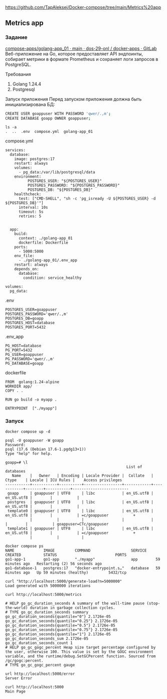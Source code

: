 https://github.com/TapAleksej/Docker-compose/tree/main/Metrics%20app

## Metrics app
### Задание
[compose-apps/golang-app\_01 · main · dos-29-onl / docker-apps · GitLab](https://gitlab.com/dos-29-onl/docker-apps/-/tree/main/compose-apps/golang-app_01?ref_type=heads)
Веб-приложение на Go, которое предоставляет API эндпоинты, собирает метрики в формате Prometheus и сохраняет логи запросов в PostgreSQL.

Требования
1. Golang 1.24.4
2. Postgresql

Запуск приложения
Перед запуском приложения должна быть инициализирована БД:
```bash
CREATE USER goappuser WITH PASSWORD 'qwer/.,m';
CREATE DATABASE goapp OWNER goappuser;
```



```
ls -a
.  ..  .env  compose.yml  golang-app_01
```

compose.yml
```
services:
  database:
    image: postgres:17
    restart: always
    volumes:
      - pg_data:/var/lib/postgresql/data
    environment:
          POSTGRES_USER: "${POSTGRES_USER}"
          POSTGRES_PASSWORD: "${POSTGRES_PASSWORD}"
          POSTGRES_DB: "${POSTGRES_DB}"
    healthcheck:
      test: ["CMD-SHELL", "sh -c 'pg_isready -U ${POSTGRES_USER} -d ${POSTGRES_DB}'"]
      interval: 10s
      timeout: 5s
      retries: 5


  app:
    build:
      context: ./golang-app_01
      dockerfile: Dockerfile
    ports:
      - 5000:5000
    env_file:
      - ./golang-app_01/.env_app
    restart: always
    depends_on:
      database:
        condition: service_healthy

volumes:
  pg_data:

```
.env
```
POSTGRES_USER=goappuser
POSTGRES_PASSWORD='qwer/.,m'
POSTGRES_DB=goapp
POSTGRES_HOST=database
POSTGRES_PORT=5432
```
.env_app
```
PG_HOST=database
PG_PORT=5432
PG_USER=goappuser
PG_PASSWORD='qwer/.,m'
PG_DATABASE=goapp
```

dockerfile
```
FROM  golang:1.24-alpine
WORKDIR app/
COPY . .

RUN go build -o myapp .

ENTRYPOINT  ["./myapp"]
```


### Запуск

```
docker compose up -d
```


```
psql -U goappuser -W goapp
Password: 
psql (17.6 (Debian 17.6-1.pgdg13+1))
Type "help" for help.

goapp=# \l
                                                      List of databases
   Name    |   Owner   | Encoding | Locale Provider |  Collate   |   Ctype    | Locale | ICU Rules |    Access privileges    
-----------+-----------+----------+-----------------+------------+------------+--------+-----------+-------------------------
 goapp     | goappuser | UTF8     | libc            | en_US.utf8 | en_US.utf8 |        |           | 
 postgres  | goappuser | UTF8     | libc            | en_US.utf8 | en_US.utf8 |        |           | 
 template0 | goappuser | UTF8     | libc            | en_US.utf8 | en_US.utf8 |        |           | =c/goappuser           +
           |           |          |                 |            |            |        |           | goappuser=CTc/goappuser
 template1 | goappuser | UTF8     | libc            | en_US.utf8 | en_US.utf8 |        |           | =c/goappuser           +
           |           |          |  
```


```
docker compose ps
NAME             IMAGE         COMMAND                  SERVICE    CREATED          STATUS                          PORTS
go1-app-1        go1-app       "./myapp"                app        59 minutes ago   Restarting (2) 56 seconds ago   
go1-database-1   postgres:17   "docker-entrypoint.s…"   database   59 minutes ago   Up 59 minutes (healthy)         5432/tcp
```




```
curl "http://localhost:5000/generate-load?n=5000000"
Load generated with 5000000 iterations

curl http://localhost:5000/metrics

# HELP go_gc_duration_seconds A summary of the wall-time pause (stop-the-world) duration in garbage collection cycles.
# TYPE go_gc_duration_seconds summary
go_gc_duration_seconds{quantile="0"} 2.1726e-05
go_gc_duration_seconds{quantile="0.25"} 2.1726e-05
go_gc_duration_seconds{quantile="0.5"} 2.1726e-05
go_gc_duration_seconds{quantile="0.75"} 2.1726e-05
go_gc_duration_seconds{quantile="1"} 2.1726e-05
go_gc_duration_seconds_sum 2.1726e-05
go_gc_duration_seconds_count 1
# HELP go_gc_gogc_percent Heap size target percentage configured by the user, otherwise 100. This value is set by the GOGC environment variable, and the runtime/debug.SetGCPercent function. Sourced from /gc/gogc:percent.
# TYPE go_gc_gogc_percent gauge

url http://localhost:5000/error
Server Error

curl http://localhost:5000
Main Page


```